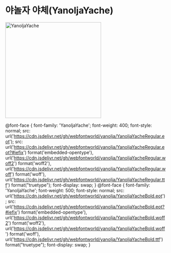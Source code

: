 # 야놀자 야체(YanoljaYache)

<a href="https://wess.tistory.com/265" target="_blank">
    <img src="https://webfontworld.github.io/yanolja/YanoljaYache.jpg" alt="YanoljaYache" style="width:300px">
</a>


@font-face {
    font-family: 'YanoljaYache';
    font-weight: 400;
    font-style: normal;
    src: url('https://cdn.jsdelivr.net/gh/webfontworld/yanolja/YanoljaYacheRegular.eot');
    src: url('https://cdn.jsdelivr.net/gh/webfontworld/yanolja/YanoljaYacheRegular.eot?#iefix') format('embedded-opentype'),
         url('https://cdn.jsdelivr.net/gh/webfontworld/yanolja/YanoljaYacheRegular.woff2') format('woff2'),
         url('https://cdn.jsdelivr.net/gh/webfontworld/yanolja/YanoljaYacheRegular.woff') format('woff'),
         url('https://cdn.jsdelivr.net/gh/webfontworld/yanolja/YanoljaYacheRegular.ttf') format("truetype");
    font-display: swap;
}
@font-face {
    font-family: 'YanoljaYache';
    font-weight: 500;
    font-style: normal;
    src: url('https://cdn.jsdelivr.net/gh/webfontworld/yanolja/YanoljaYacheBold.eot');
    src: url('https://cdn.jsdelivr.net/gh/webfontworld/yanolja/YanoljaYacheBold.eot?#iefix') format('embedded-opentype'),
         url('https://cdn.jsdelivr.net/gh/webfontworld/yanolja/YanoljaYacheBold.woff2') format('woff2'),
         url('https://cdn.jsdelivr.net/gh/webfontworld/yanolja/YanoljaYacheBold.woff') format('woff'),
         url('https://cdn.jsdelivr.net/gh/webfontworld/yanolja/YanoljaYacheBold.ttf') format("truetype");
    font-display: swap;
}
